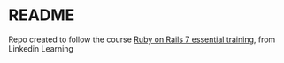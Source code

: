 # README

Repo created to follow the course [Ruby on Rails 7 essential training](https://www.linkedin.com/learning/ruby-on-rails-7-essential-training/faster-better-less-painful-website-development), from Linkedin Learning
